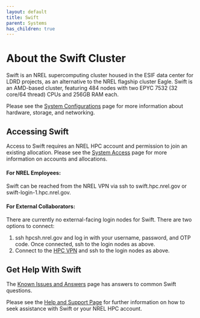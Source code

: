 ```yaml
---
layout: default
title: Swift
parent: Systems
has_children: true
---
```


# About the Swift Cluster

Swift is an NREL supercomputing cluster housed in the ESIF data center for LDRD projects, as an alternative to the NREL flagship cluster Eagle.  Swift is an AMD-based cluster, featuring 484 nodes with two EPYC 7532 (32 core/64 thread) CPUs and 256GB RAM each.

Please see the [System Configurations](https://nrel.github.io/HPC/Documentation/Systems/) page for more information about hardware, storage, and networking.

## Accessing Swift
Access to Swift requires an NREL HPC account and permission to join an existing allocation. Please see the [System Access](https://www.nrel.gov/hpc/system-access.html) page for more information on accounts and allocations.

#### For NREL Employees:
Swift can be reached from the NREL VPN via ssh to swift.hpc.nrel.gov or swift-login-1.hpc.nrel.gov.

#### For External Collaborators:
There are currently no external-facing login nodes for Swift. There are two options to connect:

1. ssh hpcsh.nrel.gov and log in with your username, password, and OTP code. Once connected, ssh to the login nodes as above.
1. Connect to the [HPC VPN](https://www.nrel.gov/hpc/vpn-connection.html) and ssh to the login nodes as above.

## Get Help With Swift
The [Known Issues and Answers](./known.md) page has answers to common Swift questions. 

Please see the [Help and Support Page](../../help.md) for further information on how to seek assistance with Swift or your NREL HPC account. 


